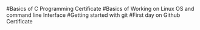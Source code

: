 #Basics of C Programming Certificate
#Basics of Working on Linux OS and command line Interface
#Getting started with git
#First day on Github Certificate 
